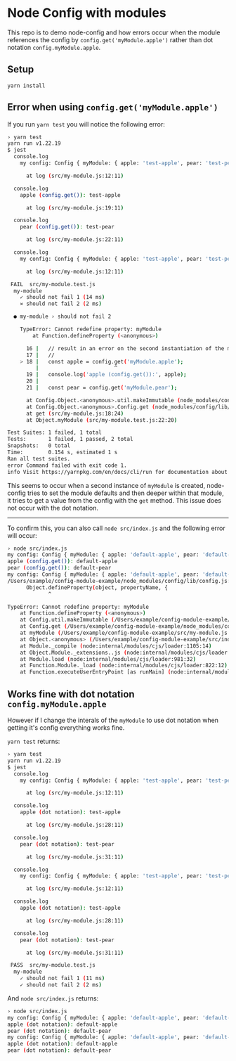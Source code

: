 # Node Config with modules

This repo is to demo node-config and how errors occur when the module references the config by `config.get('myModule.apple')` rather than dot notation `config.myModule.apple`.

## Setup

`yarn install`

## Error when using `config.get('myModule.apple')`

If you run `yarn test` you will notice the following error:

```sh
› yarn test
yarn run v1.22.19
$ jest
  console.log
    my config: Config { myModule: { apple: 'test-apple', pear: 'test-pear' } }

      at log (src/my-module.js:12:11)

  console.log
    apple (config.get()): test-apple

      at log (src/my-module.js:19:11)

  console.log
    pear (config.get()): test-pear

      at log (src/my-module.js:22:11)

  console.log
    my config: Config { myModule: { apple: 'test-apple', pear: 'test-pear' } }

      at log (src/my-module.js:12:11)

 FAIL  src/my-module.test.js
  my-module
    ✓ should not fail 1 (14 ms)
    ✕ should not fail 2 (2 ms)

  ● my-module › should not fail 2

    TypeError: Cannot redefine property: myModule
        at Function.defineProperty (<anonymous>)

      16 |   // result in an error on the second instantiation of the module.
      17 |   //
    > 18 |   const apple = config.get('myModule.apple');
         |                        ^
      19 |   console.log('apple (config.get()):', apple);
      20 |
      21 |   const pear = config.get('myModule.pear');

      at Config.Object.<anonymous>.util.makeImmutable (node_modules/config/lib/config.js:423:14)
      at Config.Object.<anonymous>.Config.get (node_modules/config/lib/config.js:170:12)
      at get (src/my-module.js:18:24)
      at Object.myModule (src/my-module.test.js:22:20)

Test Suites: 1 failed, 1 total
Tests:       1 failed, 1 passed, 2 total
Snapshots:   0 total
Time:        0.154 s, estimated 1 s
Ran all test suites.
error Command failed with exit code 1.
info Visit https://yarnpkg.com/en/docs/cli/run for documentation about this command.
```

This seems to occur when a second instance of `myModule` is created, node-config tries to set the module defaults and then deeper within that module, it tries to get a value from the config with the `get` method. This issue does not occur with the dot notation.

-----

To confirm this, you can also call `node src/index.js` and the following error will occur:

```sh
› node src/index.js
my config: Config { myModule: { apple: 'default-apple', pear: 'default-pear' } }
apple (config.get()): default-apple
pear (config.get()): default-pear
my config: Config { myModule: { apple: 'default-apple', pear: 'default-pear' } }
/Users/example/config-module-example/node_modules/config/lib/config.js:423
      Object.defineProperty(object, propertyName, {
             ^

TypeError: Cannot redefine property: myModule
    at Function.defineProperty (<anonymous>)
    at Config.util.makeImmutable (/Users/example/config-module-example/node_modules/config/lib/config.js:423:14)
    at Config.get (/Users/example/config-module-example/node_modules/config/lib/config.js:170:12)
    at myModule (/Users/example/config-module-example/src/my-module.js:18:24)
    at Object.<anonymous> (/Users/example/config-module-example/src/index.js:7:1)
    at Module._compile (node:internal/modules/cjs/loader:1105:14)
    at Object.Module._extensions..js (node:internal/modules/cjs/loader:1159:10)
    at Module.load (node:internal/modules/cjs/loader:981:32)
    at Function.Module._load (node:internal/modules/cjs/loader:822:12)
    at Function.executeUserEntryPoint [as runMain] (node:internal/modules/run_main:77:12)
```

## Works fine with dot notation `config.myModule.apple`

However if I change the interals of the `myModule` to use dot notation when getting it's config everything works fine.

`yarn test` returns:

```sh
› yarn test
yarn run v1.22.19
$ jest
  console.log
    my config: Config { myModule: { apple: 'test-apple', pear: 'test-pear' } }

      at log (src/my-module.js:12:11)

  console.log
    apple (dot notation): test-apple

      at log (src/my-module.js:28:11)

  console.log
    pear (dot notation): test-pear

      at log (src/my-module.js:31:11)

  console.log
    my config: Config { myModule: { apple: 'test-apple', pear: 'test-pear' } }

      at log (src/my-module.js:12:11)

  console.log
    apple (dot notation): test-apple

      at log (src/my-module.js:28:11)

  console.log
    pear (dot notation): test-pear

      at log (src/my-module.js:31:11)

 PASS  src/my-module.test.js
  my-module
    ✓ should not fail 1 (11 ms)
    ✓ should not fail 2 (2 ms)
```

And `node src/index.js` returns:

```sh
› node src/index.js
my config: Config { myModule: { apple: 'default-apple', pear: 'default-pear' } }
apple (dot notation): default-apple
pear (dot notation): default-pear
my config: Config { myModule: { apple: 'default-apple', pear: 'default-pear' } }
apple (dot notation): default-apple
pear (dot notation): default-pear
```
